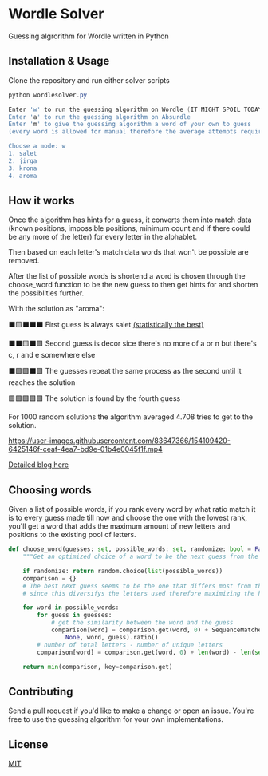 # Wordle Solver

Guessing algrorithm for Wordle written in Python

## Installation & Usage

Clone the repository and run either solver scripts

```powershell
python wordlesolver.py

Enter 'w' to run the guessing algorithm on Wordle (IT MIGHT SPOIL TODAY'S WORDLE FOR YOU)
Enter 'a' to run the guessing algorithm on Absurdle
Enter 'm' to give the guessing algorithm a word of your own to guess
(every word is allowed for manual therefore the average attempts required increases)

Choose a mode: w
1. salet
2. jirga
3. krona
4. aroma
```

## How it works

Once the algorithm has hints for a guess, it converts them into match data (known positions, impossible positions, minimum count and if there could be any more of the letter) for every letter in the alphablet.

Then based on each letter's match data words that won't be possible are removed.

After the list of possible words is shortend a word is chosen through the choose_word function to be the new guess to then get hints for and shorten the possiblities further.

With the solution as "aroma":

⬛🟨⬛⬛⬛ First guess is always salet [(statistically the best)](https://www.youtube.com/watch?v=fRed0Xmc2Wg)

⬛⬛🟨⬛🟩 Second guess is decor sice there's no more of a or n but there's c, r and e somewhere else

⬛🟩🟩⬛🟩 The guesses repeat the same process as the second until it reaches the solution

🟩🟩🟩🟩🟩 The solution is found by the fourth guess

For 1000 random solutions the algorithm averaged 4.708 tries to get to the solution.

https://user-images.githubusercontent.com/83647366/154109420-6425146f-ceaf-4ea7-bd9e-01b4e0045f1f.mp4

[Detailed blog here](https://ansht.stck.me/post/16674/Hello-Wordle)

## Choosing words

Given a list of possible words, if you rank every word by what ratio match it is to every guess made till now and choose the one with the lowest rank, you'll get a word that adds the maximum amount of new letters and positions to the existing pool of letters.

```python
def choose_word(guesses: set, possible_words: set, randomize: bool = False):
    """Get an optimized choice of a word to be the next guess from the possible words"""

    if randomize: return random.choice(list(possible_words))
    comparison = {}
    # The best next guess seems to be the one that differs most from the previous guesses
    # since this diversifys the letters used therefore maximizing the hints received

    for word in possible_words:
        for guess in guesses:
            # get the similarity between the word and the guess
            comparison[word] = comparison.get(word, 0) + SequenceMatcher(
                None, word, guess).ratio()
        # number of total letters - number of unique letters
        comparison[word] = comparison.get(word, 0) + len(word) - len(set(word))

    return min(comparison, key=comparison.get)
```

## Contributing

Send a pull request if you'd like to make a change or open an issue. You're free to use the guessing algorithm for your own implementations.

## License

[MIT](https://github.com/anshunderscore/wordle_solver/blob/main/LICENSE)
